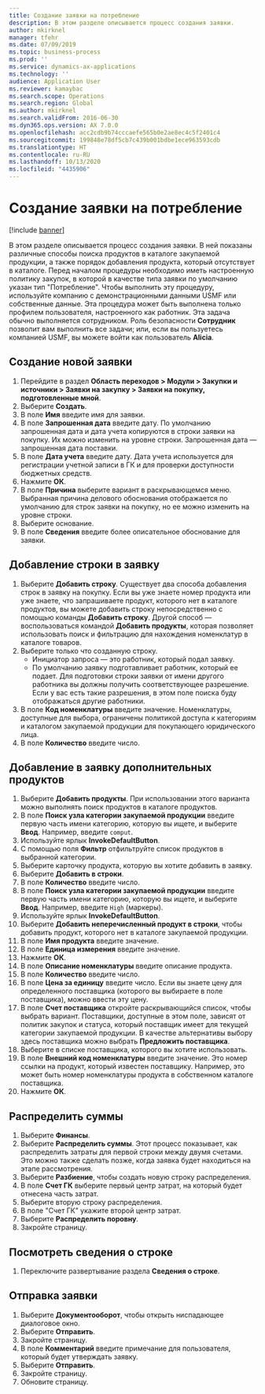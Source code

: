 ```yaml
---
title: Создание заявки на потребление
description: В этом разделе описывается процесс создания заявки.
author: mkirknel
manager: tfehr
ms.date: 07/09/2019
ms.topic: business-process
ms.prod: ''
ms.service: dynamics-ax-applications
ms.technology: ''
audience: Application User
ms.reviewer: kamaybac
ms.search.scope: Operations
ms.search.region: Global
ms.author: mkirknel
ms.search.validFrom: 2016-06-30
ms.dyn365.ops.version: AX 7.0.0
ms.openlocfilehash: acc2cdb9b74cccaefe565b0e2ae8ec4c5f2401c4
ms.sourcegitcommit: 199848e78df5cb7c439b001bdbe1ece963593cdb
ms.translationtype: HT
ms.contentlocale: ru-RU
ms.lasthandoff: 10/13/2020
ms.locfileid: "4435906"
---
```

# <a name="create-a-requisition-for-consumption"></a>Создание заявки на потребление

[!include [banner](../../includes/banner.md)]

В этом разделе описывается процесс создания заявки. В ней показаны различные способы поиска продуктов в каталоге закупаемой продукции, а также порядок добавления продукта, который отсутствует в каталоге. Перед началом процедуры необходимо иметь настроенную политику закупок, в которой в качестве типа заявки по умолчанию указан тип "Потребление". Чтобы выполнить эту процедуру, используйте компанию с демонстрационными данными USMF или собственные данные. Эта процедура может быть выполнена только профилем пользователя, настроенного как работник. Эта задача обычно выполняется сотрудником. Роль безопасности **Сотрудник** позволит вам выполнить все задачи; или, если вы пользуетесь компанией USMF, вы можете войти как пользователь **Alicia**.


## <a name="create-a-new-requisition"></a>Создание новой заявки
1. Перейдите в раздел **Область переходов > Модули > Закупки и источники > Заявки на закупку > Заявки на покупку, подготовленные мной**.
2. Выберите **Создать**.
3. В поле **Имя** введите имя для заявки.
4. В поле **Запрошенная дата** введите дату. По умолчанию запрошенная дата и дата учета копируются в строки заявки на покупку. Их можно изменить на уровне строки. Запрошенная дата — запрошенная дата поставки.  
5. В поле **Дата учета** введите дату. Дата учета используется для регистрации учетной записи в ГК и для проверки доступности бюджетных средств.  
6. Нажмите **ОК**.
7. В поле **Причина** выберите вариант в раскрывающемся меню. Выбранная причина делового обоснования отображается по умолчанию для строк заявки на покупку, но ее можно изменить на уровне строки.  
8. Выберите основание.
9. В поле **Сведения** введите более описательное обоснование для заявки.

## <a name="add-a-line-to-the-requisition"></a>Добавление строки в заявку
1. Выберите **Добавить строку**. Существует два способа добавления строк в заявку на покупку. Если вы уже знаете номер продукта или уже знаете, что запрашиваете продукт, которого нет в каталоге продуктов, вы можете добавить строку непосредственно с помощью команды **Добавить строку**. Другой способ — воспользоваться командой **Добавить продукты**, которая позволяет использовать поиск и фильтрацию для нахождения номенклатур в каталоге товаров.    
2. Выберите только что созданную строку.
    - Инициатор запроса — это работник, который подал заявку.   
    - По умолчанию заявку подготавливает работник, который ее подает. Для подготовки строки заявки от имени другого работника вы должны получить соответствующее разрешение. Если у вас есть такие разрешения, в этом поле поиска буду отображаться другие работники.  
3. В поле **Код номенклатуры** введите значение. Номенклатуры, доступные для выбора, ограничены политикой доступа к категориям и каталогом закупаемой продукции для покупающего юридического лица.   
4. В поле **Количество** введите число.

## <a name="add-more-products-to-the-requisition"></a>Добавление в заявку дополнительных продуктов
1. Выберите **Добавить продукты**. При использовании этого варианта можно выполнять поиск продуктов в каталоге продуктов.    
2. В поле **Поиск узла категории закупаемой продукции** введите первую часть имени категорию, которую вы ищете, и выберите **Ввод**. Например, введите `comput`.  
3. Используйте ярлык **InvokeDefaultButton**.
4. С помощью поля **Фильтр** отфильтруйте список продуктов в выбранной категории.
5. Выберите карточку продукта, которую вы хотите добавить в заявку.
6. Выберите **Добавить в строки**.
7. В поле **Количество** введите число.
8. В поле **Поиск узла категории закупаемой продукции** введите первую часть имени категорию, которую вы ищете, и выберите **Ввод**. Например, введите `High` (маркеры).  
9. Используйте ярлык **InvokeDefaultButton**.
10. Выберите **Добавить неперечисленный продукт в строки**, чтобы добавить продукт, которого нет в каталоге закупаемой продукции.
11. В поле **Имя продукта** введите значение.
12. В поле **Единица измерения** введите значение.
13. Нажмите **ОК**.
14. В поле **Описание номенклатуры** введите описание продукта.
15. В поле **Количество** введите число.
16. В поле **Цена за единицу** введите число. Если вы знаете цену для определенного поставщика (которого вы выбираете в поле поставщика), можно ввести эту цену.   
17. В поле **Счет поставщика** откройте раскрывающийся список, чтобы выбрать вариант. Поставщики, доступные в этом поле, зависят от политик закупок и статуса, который поставщик имеет для текущей категории закупаемой продукции. В качестве альтернативы выбору здесь поставщика можно выбрать **Предложить поставщика**.    
18. Выберите в списке поставщика, которого вы хотите использовать.
19. В поле **Внешний код номенклатуры** введите значение. Это номер ссылки на продукт, который известен поставщику. Например, это может быть номер номенклатуры продукта в собственном каталоге поставщика.  
20. Нажмите **ОК**.

## <a name="distribute-amounts"></a>Распределить суммы
1. Выберите **Финансы**.
2. Выберите **Распределить суммы**. Этот процесс показывает, как распределить затраты для первой строки между двумя счетами. Это можно также сделать позже, когда заявка будет находиться на этапе рассмотрения.  
3. Выберите **Разбиение**, чтобы создать новую строку распределения.
4. В поле **Счет ГК** выберите первый центр затрат, на который будет отнесена часть затрат.
5. Выберите вторую строку распределения.
6. В поле "Счет ГК" укажите второй центр затрат.
7. Выберите **Распределить поровну**.
8. Закройте страницу.

## <a name="view-line-details"></a>Посмотреть сведения о строке
1. Переключите развертывание раздела **Сведения о строке**.

## <a name="submit-the-requisition"></a>Отправка заявки
1. Выберите **Документооборот**, чтобы открыть ниспадающее диалоговое окно.
2. Выберите **Отправить**.
3. Закройте страницу.
4. В поле **Комментарий** введите примечание для пользователя, который будет утверждать заявку.
5. Выберите **Отправить**.
6. Закройте страницу.
7. Обновите страницу.

